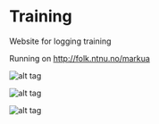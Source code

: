 # Training
Website for logging training

Running on http://folk.ntnu.no/markua


![alt tag](http://puu.sh/nnxXo/8cee9f9027.png)

![alt tag](http://puu.sh/n7IfI/6e18ee1cad.png)

![alt tag](http://puu.sh/nny0M/b57eea43f0.png)


